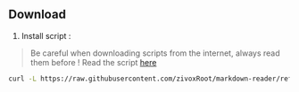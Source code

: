 ## Download

1. Install script :
> Be careful when downloading scripts from the internet, always read them before ! Read the script [here](https://github.com/zivoxRoot/markdown-reader/blob/main/install.sh)
```Bash
curl -L https://raw.githubusercontent.com/zivoxRoot/markdown-reader/refs/heads/main/install.sh | bash
```
